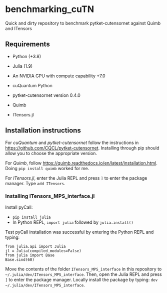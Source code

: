 
# benchmarking_cuTN
Quick and dirty repository to benchmark pytket-cutensornet against Quimb and ITensors

## Requirements

- Python (+3.8)
- Julia (1.9)

- An NVIDIA GPU with compute capability +7.0
- cuQuantum Python

- pytket-cutensornet version 0.4.0
- Quimb
- ITensors.jl

## Installation instructions

For *cuQuantum* and *pytket-cutensornet* follow the instructions in https://github.com/CQCL/pytket-cutensornet. Installing through pip should allow you to choose the appropriate version.

For *Quimb*, follow https://quimb.readthedocs.io/en/latest/installation.html. Doing `pip install quimb` worked for me.

For *ITensors.jl*, enter the Julia REPL and press `]` to enter the package manager. Type `add ITensors`.

### Installing ITensors_MPS_interface.jl

Install pyCall:
- `pip install julia`
- In Python REPL, `import julia` followed by `julia.install()`

Test pyCall installation was successful by entering the Python REPL and typing:
 ```
from julia.api import Julia
jl = Julia(compiled_modules=False)
from julia import Base
Base.sind(60)
 ```

Move the contents of the folder `ITensors_MPS_interface` in this repository to `~/.julia/dev/ITensors_MPS_interface`. Then, open the Julia REPL and press `]` to enter the package manager. Locally install the package by typing:
 `dev ~/.julia/dev/ITensors_MPS_interface`.
